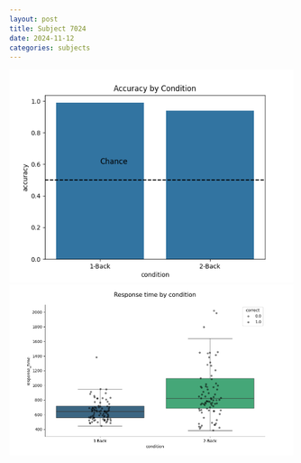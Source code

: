 ```yaml
---
layout: post
title: Subject 7024
date: 2024-11-12
categories: subjects
---
```


![](data/7024/run-7/7024_ATS_acc.png)
![](data/7024/run-7/7024_ATS_rt.png)
